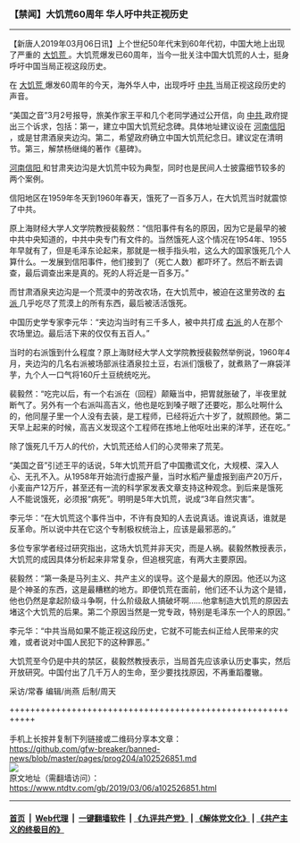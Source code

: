 ### 【禁闻】大饥荒60周年 华人吁中共正视历史
------------------------

<div class="post_content">
 <p>
  【新唐人2019年03月06日讯】上个世纪50年代末到60年代初，中国大地上出现了严重的
  <a href="https://www.ntdtv.com/gb/大饥荒.htm">
   大饥荒
  </a>
  。大饥荒爆发已60周年，当今一批关注中国大饥荒的人士，挺身呼吁中国当局正视这段历史。
 </p>
 <p>
  在
  <a href="https://www.ntdtv.com/gb/大饥荒.htm">
   大饥荒
  </a>
  爆发60周年的今天，海外华人中，出现呼吁
  <a href="https://www.ntdtv.com/gb/中共.htm">
   中共
  </a>
  当局正视这段历史的声音。
 </p>
 <p>
  “美国之音”3月2号报导，旅美作家王平和几个老同学通过公开信，向
  <a href="https://www.ntdtv.com/gb/中共.htm">
   中共
  </a>
  政府提出三个诉求，包括：第一，建立中国大饥荒纪念碑。具体地址建议设在
  <a href="https://www.ntdtv.com/gb/河南信阳.htm">
   河南信阳
  </a>
  ，或是甘肃酒泉夹边沟。第二，希望政府确立中国大饥荒纪念日。建议定在清明节。第三，解禁杨继绳的著作《墓碑》。
 </p>
 <p>
  <a href="https://www.ntdtv.com/gb/河南信阳.htm">
   河南信阳
  </a>
  和甘肃夹边沟是大饥荒中较为典型，同时也是民间人士披露细节较多的两个案例。
 </p>
 <p>
  信阳地区在1959年冬天到1960年春天，饿死了一百多万人，在大饥荒当时就震惊了中共。
 </p>
 <p>
  原上海财经大学人文学院教授裴毅然：“信阳事件有名的原因，因为它是最早的被中共中央知道的，中共中央专门有文件的。当然饿死人这个情况在1954年、1955年早就有了，但是毛泽东论起来，那就是一根手指头啦，这么大的国家饿死几个人算什么。一发展到信阳事件，他们接到了（死亡人数）都吓坏了。然后不断去调查，最后调查出来是真的。死的人将近是一百多万。”
 </p>
 <p>
  而甘肃酒泉夹边沟是一个荒漠中的劳改农场，在大饥荒中，被迫在这里劳改的
  <a href="https://www.ntdtv.com/gb/右派.htm">
   右派
  </a>
  几乎吃尽了荒漠上的所有东西，最后被活活饿死。
 </p>
 <p>
  中国历史学专家李元华：“夹边沟当时有三千多人，被中共打成
  <a href="https://www.ntdtv.com/gb/右派.htm">
   右派
  </a>
  的人在那个农场里边。最后活下来的仅仅有五百人。”
 </p>
 <p>
  当时的右派饿到什么程度？原上海财经大学人文学院教授裴毅然举例说，1960年4月，夹边沟的几名右派被场部派往酒泉拉土豆，右派们饿极了，就煮熟了一麻袋洋芋，九个人一口气将160斤土豆统统吃光。
 </p>
 <p>
  裴毅然：“吃完以后，有一个右派在（回程）颠簸当中，把胃就胀破了，半夜里就断气了。另外有一个右派叫高吉义，他也是吃到嗓子眼了还要吃，那么吐啊什么的，他同屋子里一个人没有去装，是工程师，已经将近六十岁了，就照顾他。第二天早上起来的时候，高吉义发现这个工程师在拣地上他呕吐出来的洋芋，还在吃。”
 </p>
 <p>
  除了饿死几千万人的代价，大饥荒还给人们的心灵带来了荒芜。
 </p>
 <p>
  “美国之音”引述王平的话说，5年大饥荒开启了中国撒谎文化，大规模、深入人心、无孔不入。从1958年开始流行虚报产量，当时水稻产量虚报到亩产20万斤，小麦亩产12万斤，甚至还有一流的科学家发表文章支持这种观念。到后来是饿死人不能说饿死，必须报“病死”。明明是5年大饥荒，说成“3年自然灾害”。
 </p>
 <p>
  李元华：“在大饥荒这个事件当中，不许有良知的人去说真话。谁说真话，谁就是反革命。所以说中共在它这个专制极权统治上，应该是最邪恶的。”
 </p>
 <p>
  多位专家学者经过研究指出，这场大饥荒并非天灾，而是人祸。裴毅然教授表示，大饥荒的成因具体分析起来非常复杂，但追根究底，有两大主要原因。
 </p>
 <p>
  裴毅然：“第一条是马列主义、共产主义的误导。这个是最大的原因。他还以为这是个神圣的东西，这是最糟糕的地方。即便饥荒在面前，他们还不认为这个是错，他也仍然是拿起阶级斗争啊，什么阶级敌人搞破坏啊……他拿制造大饥荒的原因去堵这个大饥荒的后果。第二个原因当然是一党专政，特别是毛泽东一个人的原因。”
 </p>
 <p>
  李元华：“中共当局如果不能正视这段历史，它就不可能去纠正给人民带来的灾难，或者说对中国人民犯下的这种罪恶。”
 </p>
 <p>
  大饥荒至今仍是中共的禁区，裴毅然教授表示，当局首先应该承认历史事实，然后开放研究。中国付出了几千万人的生命，至少要找找原因，不再重蹈覆辙。
 </p>
 <p>
  采访/常春 编辑/尚燕 后制/周天
 </p>
 <div class="single_ad">
 </div>
</div>

+++++++++++++++++++++++++++++++++++++++++++++++++++++++++++<br/><br/>
手机上长按并复制下列链接或二维码分享本文章：<br/>
https://github.com/gfw-breaker/banned-news/blob/master/pages/prog204/a102526851.md <br/>
<a href='https://github.com/gfw-breaker/banned-news/blob/master/pages/prog204/a102526851.md'><img src='https://github.com/gfw-breaker/banned-news/blob/master/pages/prog204/a102526851.md.png'/></a> <br/>
原文地址（需翻墙访问）：https://www.ntdtv.com/gb/2019/03/06/a102526851.html


------------------------
#### [首页](https://github.com/gfw-breaker/banned-news/blob/master/README.md) &nbsp;|&nbsp; [Web代理](https://github.com/labour-camp/helloworld) &nbsp;|&nbsp; [一键翻墙软件](https://github.com/gfw-breaker/nogfw/blob/master/README.md) &nbsp;| [《九评共产党》](https://github.com/gfw-breaker/9ping.md/blob/master/README.md#九评之一评共产党是什么) | [《解体党文化》](https://github.com/gfw-breaker/jtdwh.md/blob/master/README.md) | [《共产主义的终极目的》](https://github.com/gfw-breaker/gczydzjmd.md/blob/master/README.md)

